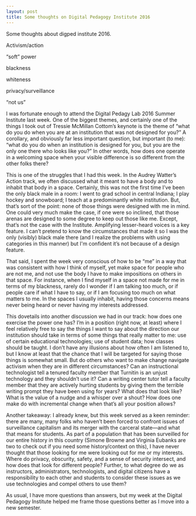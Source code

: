```yaml
---
layout: post
title: Some thoughts on Digital Pedagogy Institute 2016
---
```


Some thoughts about digped institute 2016.

 

Activism/action

“soft” power

blackness

whiteness

privacy/surveillance

“not us”

 

 

I was fortunate enough to attend the Digital Pedagy Lab 2016 Summer Institute last week. One of the biggest themes, and certainly one of the things I took out of Tressie McMillan Cottom’s keynote is the theme of  “what do you do when you are at an institution that was not designed for you?” A corollary, and obviously far less important question, but important (to me): “what do you do when an institution is designed for you, but you are the only one there who looks like you?” In other words, how does one operate in a welcoming space when your visible difference is so different from the other folks there?

 This is one of the struggles that I had this week. In the Audrey Watter’s Action track, we often discussed what it meant to have a body and to inhabit that body in a space. Certainly, this was not the first time I’ve been the only black male in a room: I went to grad school in central Indiana; I play hockey and snowboard; I teach at a predominantly white institution. But, that’s sort of the point: none of those things were designed with me in mind. One could very much make the case, if one were so inclined, that those arenas are designed to some degree to keep out those like me. Except, that’s not the case with the Institute. Amplifying lesser-heard voices is a key feature. I can’t pretend to know the circumstances that made it so I was the only (visibly) black male there (and I realize the problems with using categories in this manner) but I'm confident it’s not because of a design feature.

That said, I spent the week very conscious of how to be “me” in a way that was consistent with how I think of myself, yet make space for people who are not me, and not use the body I have to make impositions on others in that space. For instance, when I find myself in a space not made for me in terms of my blackness, rarely do I wonder if I am talking too much, or if people care if what I have to say, or if I am focusing too much on what matters to me. In the spaces I usually inhabit, having those concerns means never being heard or never having my interests addressed. 

 

This dovetails into another discussion we had in our track: how does one exercise the power one has? I’m in a position (right now, at least) where I feel relatively free to say the things I want to say about the direction our institution should take in terms of some things that really matter to me: use of certain educational technologies; use of student data; how classes should be taught. I don’t have any illusions about how often I am listened to, but I know at least that the chance that I will be targeted for saying those things is somewhat small. But do others who want to make change navigate activism when they are in different circumstances? Can an instructional technologist tell a tenured faculty member that Turnitin is an unjust technology and they shouldn’t use it? Can a writing center tutor tell a faculty member that they are actively hurting students by giving them the terrible writing prompt they have been using for years? What does that look like? What is the value of a nudge and a whisper over a shout? How does one make do with incremental change when that’s all your position allows?

 
Another takeaway: I already knew, but this week served as a keen reminder: there are many, many folks who haven’t been forced to confront issues of surveillance capitalism and its merger with the carceral state—and what that means for students. As part of a population that has been surveilled for our entire history in this country (Simone Browne and Virginia Eubanks are two to check out if you need some history/context on this), I have never thought that those looking for me were looking out for me or my interests. Where do privacy, obscurity, safety, and a sense of security intersect, and how does that look for different people? Further, to what degree do we as instructors, administrators, technologists, and digital citizens have a responsibility to each other and students to consider these issues as we use technologies and compel others to use them? 

As usual, I have more questions than answers, but my week at the Digital Pedagogy Institute helped me frame those questions better as I move into a new semester. 
